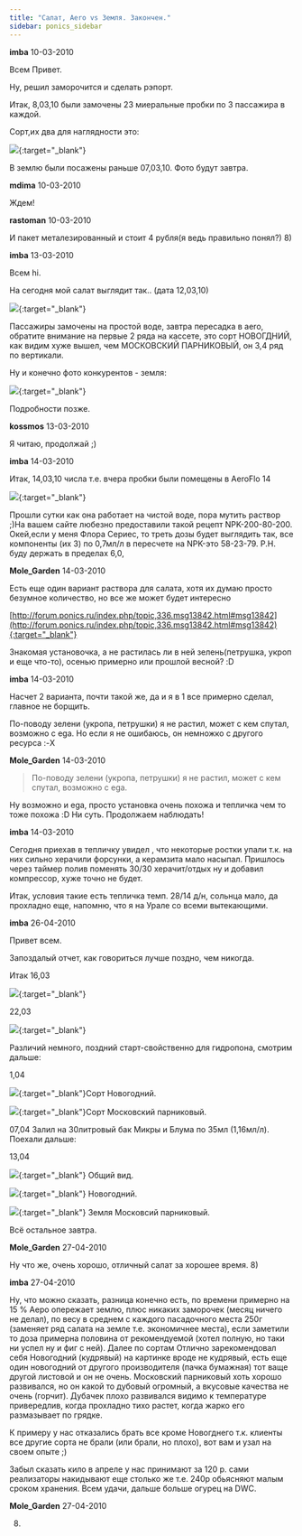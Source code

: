 ```yaml
---
title: "Салат, Aero vs Земля. Закончен."
sidebar: ponics_sidebar
---
```


**imba** 10-03-2010

Всем Привет.

Ну, решил заморочится и сделать рэпорт.

Итак, 8,03,10 были замочены 23 миеральные пробки по 3 пассажира в каждой.

Сорт,их два для наглядности это:

[![](http://s2.postimage.org/EhsmA.jpg)](http://s2.postimage.org/EhsmA.jpg){:target="_blank"}

В землю были посажены раньше 07,03,10. Фото будут завтра.


**mdima** 10-03-2010

Ждем!


**rastoman** 10-03-2010

И пакет металезированный и стоит 4 рубля(я ведь правильно понял?) 8)


**imba** 13-03-2010

Всем hi.

На сегодня мой салат выглядит так.. (дата 12,03,10)

[![](http://s1.postimage.org/P7NrS.jpg)](http://s1.postimage.org/P7NrS.jpg){:target="_blank"}

Пассажиры замочены на простой воде, завтра пересадка в aero, обратите внимание на первые 2 ряда на кассете, это сорт НОВОГДНИЙ, как видим хуже вышел, чем МОСКОВСКИЙ ПАРНИКОВЫЙ, он 3,4 ряд по вертикали.

Ну и конечно фото конкурентов - земля:

[![](http://s1.postimage.org/P8CPS.jpg)](http://s1.postimage.org/P8CPS.jpg){:target="_blank"}

Подробности позже.


**kossmos** 13-03-2010

Я читаю, продолжай ;)


**imba** 14-03-2010

Итак, 14,03,10 числа т.е. вчера пробки были помещены в AeroFlo 14

[![](http://s3.postimage.org/CoGPi.jpg)](http://s3.postimage.org/CoGPi.jpg){:target="_blank"}

Прошли сутки как она работает на чистой воде, пора мутить раствор ;)На вашем сайте любезно предоставили такой рецепт NPK-200-80-200. Окей,если у меня Флора Сериес, то треть дозы будет выглядить так, все компоненты (их 3) по 0,7мл/л в пересчете на NPK-это 58-23-79. P.H. буду держать в пределах 6,0,


**Mole_Garden** 14-03-2010

Есть еще один вариант раствора для салата, хотя их думаю просто безумное количество, но все же может будет интересно

[http://forum.ponics.ru/index.php/topic,336.msg13842.html#msg13842](http://forum.ponics.ru/index.php/topic,336.msg13842.html#msg13842){:target="_blank"}

Знакомая установочка, а не растилась ли в ней зелень(петрушка, укроп и еще что-то), осенью примерно или прошлой весной? :D


**imba** 14-03-2010

Насчет 2 варианта, почти такой же, да и я в 1 все примерно сделал, главное не борщить.

По-поводу зелени (укропа, петрушки) я не растил, может с кем спутал, возможно с ega. Но если я не ошибаюсь, он немножко с другого ресурса :-X


**Mole_Garden** 14-03-2010

> По-поводу зелени (укропа, петрушки) я не растил, может с кем спутал, возможно с ega. 

Ну возможно и ega, просто установка очень похожа и тепличка чем то тоже похожа :D Ни суть. Продолжаем наблюдать!


**imba** 14-03-2010

Сегодня приехав в тепличку увидел , что некоторые ростки упали т.к. на них сильно херачили форсунки, а керамзита мало насыпал. Пришлось через таймер полив поменять 30/30 херачит/отдых ну и добавил компрессор, хуже точно не будет.

Итак, условия такие есть тепличка темп. 28/14 д/н, сольнца мало, да прохладно еще, напомню, что я на Урале со всеми вытекающими.


**imba** 26-04-2010

Привет всем.

Запоздалый отчет, как говориться лучше поздно, чем никогда.

Итак 16,03

[![](http://s3.postimage.org/332cS.jpg)](http://s3.postimage.org/332cS.jpg){:target="_blank"}

22,03

[![](http://s1.postimage.org/sEQLA.jpg)](http://s1.postimage.org/sEQLA.jpg){:target="_blank"}

Различий немного, поздний старт-свойственно для гидропона, смотрим дальше:

1,04

[![](http://s4.postimage.org/KM630.jpg)](http://s4.postimage.org/KM630.jpg){:target="_blank"}Сорт Новогодний.

[![](http://s4.postimage.org/KMdxr.jpg)](http://s4.postimage.org/KMdxr.jpg){:target="_blank"}Сорт Московский парниковый.

07,04 Залил на 30литровый бак Микры и Блума по 35мл (1,16мл/л). Поехали дальше:

13,04

[![](http://s2.postimage.org/oHu29.jpg)](http://s2.postimage.org/oHu29.jpg){:target="_blank"} Общий вид.

[![](http://s2.postimage.org/oIyo0.jpg)](http://s2.postimage.org/oIyo0.jpg){:target="_blank"} Новогодний.

[![](http://s3.postimage.org/365gS.jpg)](http://s3.postimage.org/365gS.jpg){:target="_blank"} Земля Московсий парниковый.

Всё остальное завтра.


**Mole_Garden** 27-04-2010

Ну что же, очень хорошо, отличный салат за хорошее время. 8)


**imba** 27-04-2010

Ну, что можно сказать, разница конечно есть, по времени примерно на 15 % Аеро опережает землю, плюс никаких заморочек (месяц ничего не делал), по весу в среднем с каждого пасадочного места 250г (заменяет ряд салата на земле т.е. экономичнее места), если заметили то доза примерна половина от рекомендуемой (хотел полную, но таки ни успел ну и фиг с ней). Далее по сортам Отлично зарекомендовал себя Новогодний (кудрявый) на картинке вроде не кудрявый, есть еще один новогодний от другого производителя (пачка бумажная) тот ваще другой листовой и он не очень. Московский парниковый хоть хорошо развивался, но он какой то дубовый огромный, а вкусовые качества не очень (горчит). Дубачек плохо развивался видимо к температуре привередлив, когда прохладно тихо растет, когда жарко его размазывает по грядке. 

К примеру у нас отказались брать все кроме Новогднего т.к. клиенты все другие сорта не брали (или брали, но плохо), вот вам и узал на своем опыте ;)

Забыл сказать кило в апреле у нас принимают за 120 р. сами реализаторы накидывают еще столько же т.е. 240р обьясняют малым сроком хранения. Всем удачи, дальше больше огурец на DWC.


**Mole_Garden** 27-04-2010

 8)


